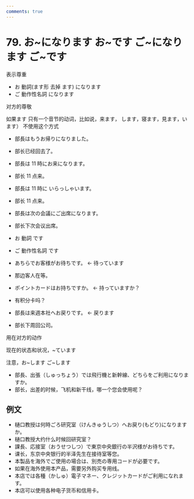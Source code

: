 ```yaml
---
comments: true
---
```


# 79. お~になります お~です ご~になります ご~です

表示尊重

- お 動詞(ます形 去掉 ます) になります
- ご 動作性名詞 になります

对方的尊敬

如果ます 只有一个音节的动词，比如说，来ます， します，寝ます，見ます，います） 不使用这个方式

- 部長はもうお帰りになりました。
- 部长已经回去了。
- 部長は 11 時にお来になります。
- 部长 11 点来。
- 部長は 11 時に いらっしゃいます。
- 部长 11 点来。
- 部長は次の会議にご出席になります。
- 部长下次会议出席。


- お 動詞 です
- ご 動作性名詞 です

- あちらでお客様がお待ちです。 <- 待っています
- 那边客人在等。
- ポイントカードはお持ちですか。 <- 持っていますか？
- 有积分卡吗？
- 部長は来週本社へお戻りです。 <- 戻ります
- 部长下周回公司。

用在对方的动作

现在的状态和状况，~ています 

注意，お~します ご~します

- 部長、出張（しゅっちょう）では飛行機と新幹線、どちらをご利用になりますか。
- 部长，出差的时候，飞机和新干线，哪一个您会使用呢？

## 例文

- 樋口教授は何時ごろ研究室（けんきゅうしつ）へお戻り(もどり)になりますか。
- 樋口教授大约什么时候回研究室？
- 課長、応接室（おうせつしつ）で東京中央銀行の半沢様がお待ちです。
- 课长，东京中央银行的半泽先生在接待室等您。
- 本製品を海外でご使用の場合は、別売の専用コードが必要です。
- 如果在海外使用本产品，需要另外购买专用线。
- 本店では各種（かしゅ）電子マネー、クレジットカードがご利用になれます。
- 本店可以使用各种电子货币和信用卡。
